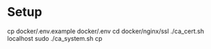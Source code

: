 # Setup

cp docker/.env.example docker/.env
cd docker/nginx/ssl
./ca_cert.sh localhost
sudo ./ca_system.sh
cp
